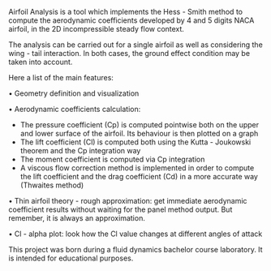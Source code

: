 Airfoil Analysis is a tool which implements the Hess - Smith method to compute the aerodynamic coefficients developed by 4 and 5 digits NACA airfoil, in the 2D incompressible steady flow context.

The analysis can be carried out for a single airfoil as well as considering the wing - tail interaction. In both cases, the ground effect condition may be taken into account.


Here a list of the main features:

• Geometry definition and visualization

• Aerodynamic coefficients calculation: 
- The pressure coefficient (Cp) is computed pointwise both on the upper and lower surface of the airfoil. Its behaviour is then plotted on a graph
- The lift coefficient (Cl) is computed both using the Kutta - Joukowski theorem and the Cp integration way
- The moment coefficient is computed via Cp integration
- A viscous flow correction method is implemented in order to compute the lift coefficient and the drag coefficient (Cd) in a more accurate way (Thwaites method)

• Thin airfoil theory - rough approximation: get immediate aerodynamic coefficient results without waiting for the panel method output. But remember, it is always an approximation.

• Cl - alpha plot: look how the Cl value changes at different angles of attack


This project was born during a fluid dynamics bachelor course laboratory. It is intended for educational purposes.